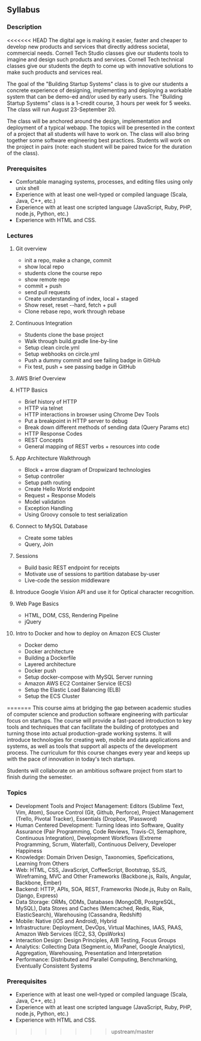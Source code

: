 Syllabus
--------

### Description

<<<<<<< HEAD
The digital age is making it easier, faster and cheaper to develop new products and services that directly address
societal, commercial needs. Cornell Tech Studio classes give our students tools to imagine and design such products and
services. Cornell Tech technical classes give our students the depth to come up with innovative solutions to make such
products and services real.

The goal of the "Building Startup Systems" class is to give our students a concrete experience of designing,
implementing and deploying a workable system that can be demo-ed and/or used by early users.
The "Building Startup Systems" class is a 1-credit course, 3 hours per week for 5 weeks. The class will run
August 23-September 20.

The class will be anchored around the design, implementation and deployment of a typical webapp.
The topics will be presented in the context of a project that all students will have to work on.
The class will also bring together some software engineering best practices. Students will work on the project in pairs
(note: each student will be paired twice for the duration of the class).



### Prerequisites

* Comfortable managing systems, processes, and editing files using only unix shell
* Experience with at least one well-typed or compiled language (Scala, Java, C++, etc.)
* Experience with at least one scripted language (JavaScript, Ruby, PHP, node.js, Python, etc.)
* Experience with HTML and CSS.


### Lectures
1. Git overview
   - init a repo, make a change, commit
   - show local repo
   - students clone the course repo
   - show remote repo
   - commit + push
   - send pull requests
   - Create understanding of index, local + staged
   - Show reset, reset --hard, fetch + pull
   - Clone rebase repo, work through rebase

2. Continuous Integration
   - Students clone the base project
   - Walk through build.gradle line-by-line
   - Setup clean circle.yml
   - Setup webhooks on circle.yml
   - Push a dummy commit and see failing badge in GitHub
   - Fix test, push + see passing badge in GitHub

3. AWS Brief Overview

4. HTTP Basics
   - Brief history of HTTP
   - HTTP via telnet
   - HTTP interactions in browser using Chrome Dev Tools
   - Put a breakpoint in HTTP server to debug
   - Break down different methods of sending data (Query Params etc)
   - HTTP Response Codes
   - REST Concepts
   - General mapping of REST verbs + resources into code

5. App Architecture Walkthrough
   - Block + arrow diagram of Dropwizard technologies
   - Setup controller
   - Setup path routing
   - Create Hello World endpoint
   - Request + Response Models
   - Model validation
   - Exception Handling
   - Using Groovy console to test serialization


6. Connect to MySQL Database
   - Create some tables
   - Query, Join

7. Sessions
   - Build basic REST endpoint for receipts
   - Motivate use of sessions to partition database by-user
   - Live-code the session middleware

8. Introduce Google Vision API and use it for Optical character recognition.


9. Web Page Basics
   - HTML, DOM, CSS, Rendering Pipeline
   - jQuery


10. Intro to Docker and how to deploy on Amazon ECS Cluster
    - Docker demo
    - Docker architecture
    - Building a Dockerfile
    - Layered architecture
    - Docker push
    - Setup docker-compose with MySQL Server running
    - Amazon AWS EC2 Container Service (ECS)
    - Setup the Elastic Load Balancing (ELB)
    - Setup the ECS Cluster

=======
This course aims at bridging the gap between academic studies of computer science and production software engineering with particular focus on startups. The course will provide a fast-paced introduction to key tools and techniques that can facilitate the building of prototypes and turning those into actual production-grade working systems. It will introduce technologies for creating web, mobile and data applications and systems, as well as tools that support all aspects of the development process. The curriculum for this course changes every year and keeps up with the pace of innovation in today's tech startups.

Students will collaborate on an ambitious software project from start to finish during the semester.

### Topics

* Development Tools and Project Management: Editors (Sublime Text, Vim, Atom), Source Control (Git, Github, Perforce), Project Management (Trello, Pivotal Tracker), Essentials (Dropbox, 1Password)
* Human Centered Development: Turning Ideas into Software, Quality Assurance (Pair Programming, Code Reviews, Travis-CI, Semaphore, Continuous Integration), Development Workflows (Extreme Programming, Scrum, Waterfall), Continuous Delivery, Developer Happiness
* Knowledge: Domain Driven Design, Taxonomies, Speficications, Learning from Others
* Web: HTML, CSS, JavaScript, CoffeeScript, Bootstrap, SSJS, Wireframing, MVC and Other Frameworks (Backbone.js, Rails, Angular, Backbone, Ember)
* Backend: HTTP, APIs, SOA, REST, Frameworks (Node.js, Ruby on Rails, Django, Express)
* Data Storage: ORMs, ODMs, Databases (MongoDB, PostgreSQL, MySQL), Data Stores and Caches (Memcached, Redis, Riak, ElasticSearch), Warehousing (Cassandra, Redshift)
* Mobile: Native (iOS and Android), Hybrid
* Infrastructure: Deployment, DevOps, Virtual Machines, IAAS, PAAS, Amazon Web Services (EC2, S3, OpsWorks)
* Interaction Design: Design Principles, A/B Testing, Focus Groups
* Analytics: Collecting Data (Segment.io, MixPanel, Google Analytics), Aggregation, Warehousing, Presentation and Interpretation
* Performance: Distributed and Parallel Computing, Benchmarking, Eventually Consistent Systems

### Prerequisites

* Experience with at least one well-typed or compiled language (Scala, Java, C++, etc.)
* Experience with at least one scripted language (JavaScript, Ruby, PHP, node.js, Python, etc.)
* Experience with HTML and CSS.
>>>>>>> upstream/master
